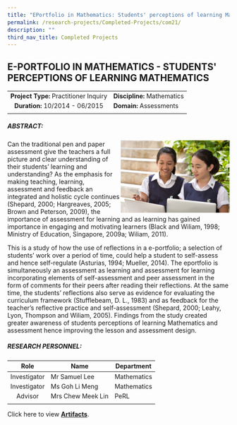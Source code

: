 ```yaml
---
title: "EPortfolio in Mathematics: Students' perceptions of learning Mathematics"
permalink: /research-projects/Completed-Projects/com21/
description: ""
third_nav_title: Completed Projects
---
```

## E-PORTFOLIO IN MATHEMATICS - STUDENTS' PERCEPTIONS OF LEARNING MATHEMATICS

|   |   |
|:-:|---|
| **Project Type:** Practitioner Inquiry  | **Discipline:** Mathematics  |
| **Duration:** 10/2014 - 06/2015  |**Domain:** Assessments   |
|   |   |

##### ABSTRACT:

<img src="/images/Eportfolio math.jpg" style="width:49%" align=right>
Can the traditional pen and paper assessment give the teachers a full picture and clear understanding of their students’ learning and understanding? As the emphasis for making teaching, learning, assessment and feedback an integrated and holistic cycle continues (Shepard, 2000; Hargreaves, 2005; Brown and Peterson, 2009), the importance of assessment for learning and as learning has gained importance in engaging and motivating learners (Black and Wiliam, 1998; Ministry of Education, Singapore, 2009a; Wiliam, 2011).  
  
This is a study of how the use of reflections in a e-portfolio; a selection of students’ work over a period of time, could help a student to self-assess and hence self-regulate (Asturias, 1994; Mueller, 2014). The eportfolio is simultaneously an assessment as learning and assessment for learning incorporating elements of self-assessment and peer assessment in the form of comments for their peers after reading their reflections. At the same time, the students’ reflections also serve as evidence for evaluating the curriculum framework (Stufflebeam, D. L., 1983) and as feedback for the teacher’s reflective practice and self-assessment (Shepard, 2000; Leahy, Lyon, Thompson and Wiliam, 2005). Findings from the study created greater awareness of students perceptions of learning Mathematics and assessment hence improving the lesson and assessment design.

#####  RESEARCH PERSONNEL:

| Role  | Name  | Department  |
|:-:|---|---|
| Investigator  | Mr Samuel Lee  | Mathematics  |
|Investigator   | Ms Goh Li Meng  | Mathematics  |
| Advisor  | Mrs Chew Meek Lin  | PeRL  |
|   |   |   |

Click here to view **[Artifacts](https://inet.rgs.edu.sg/staff/PeRL/RC/Web/Shared%20Documents/Forms/AllItems.aspx?RootFolder=%2Fstaff%2FPeRL%2FRC%2FWeb%2FShared%20Documents%2F2015%5FSamuelLiMeng%5FEportfolioInMath&FolderCTID=0x01200031712F504D8D504CA3B282CB29566D72&View=%7B47BC0F48%2D6ED4%2D454D%2D932E%2D260891C384CC%7D)**.
